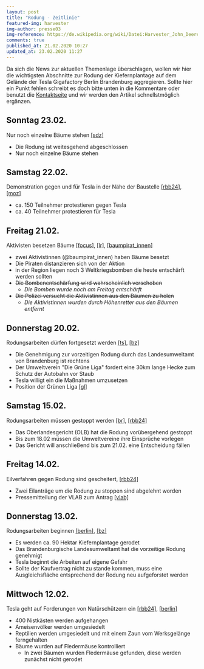 ```yaml
---
layout: post
title: "Rodung - Zeitlinie"
featured-img: harvester
img-author: presse03
img-reference: https://de.wikipedia.org/wiki/Datei:Harvester_John_Deere_1170E.JPG
comments: true
published_at: 21.02.2020 10:27
updated_at: 23.02.2020 11:27
---
```


Da sich die News zur aktuellen Themenlage überschlagen, wollen wir hier die wichtigsten 
Abschnitte zur Rodung der Kiefernplantage auf dem Gelände der Tesla Gigafactory Berlin Brandenburg aggregieren. 
Sollte hier ein Punkt fehlen schreibt es doch bitte unten in die Kommentare oder benutzt die [Kontaktseite](/contact) 
und wir werden den Artikel schnellstmöglich ergänzen.

## Sonntag 23.02.

Nur noch einzelne Bäume stehen [[sdz]][16]

* Die Rodung ist weitesgehend abgeschlossen
* Nur noch einzelne Bäume stehen

## Samstag 22.02.

Demonstration gegen und für Tesla in der Nähe der Baustelle [[rbb24]][15], [[moz]][17]

* ca. 150 Teilnehmer protestieren gegen Tesla
* ca. 40 Teilnehmer protestieren für Tesla

## Freitag 21.02.

Aktivisten besetzen Bäume [[focus]][12], [[lr]][13], [[baumpirat_innen]][14]

* zwei Aktivistinnen (@baumpirat_innen) haben Bäume besetzt
* Die Piraten distanzieren sich von der Aktion
* in der Region liegen noch 3 Weltkriegsbomben die heute entschärft werden sollten
* ~~Die Bombenentschärfung wird wahrscheinlich verschoben~~
  * _Die Bomben wurde noch am Freitag entschärft_
* ~~Die Polizei versucht die Aktivistinnen aus den Bäumen zu holen~~
  * _Die Aktivistinnen wurden durch Höhenretter aus den Bäumen entfernt_

## Donnerstag 20.02.

Rodungsarbeiten dürfen fortgesetzt werden [[ts]][3], [[bz]][11]

* Die Genehmigung zur vorzeitigen Rodung durch das Landesumweltamt von Brandenburg ist rechtens
* Der Umweltverein "Die Grüne Liga" fordert eine 30km lange Hecke zum Schutz der Autobahn vor Staub
* Tesla willigt ein die Maßnahmen umzusetzen
* Position der Grünen Liga [[gl]][9]

## Samstag 15.02.

Rodungsarbeiten müssen gestoppt werden [[br]][2], [[rbb24]][8]

* Das Oberlandesgericht (OLB) hat die Rodung vorübergehend gestoppt 
* Bis zum 18.02 müssen die Umweltvereine ihre Einsprüche vorlegen 
* Das Gericht will anschließend bis zum 21.02. eine Entscheidung fällen

## Freitag 14.02.

Eilverfahren gegen Rodung sind gescheitert, [[rbb24]][1]

* Zwei Eilanträge um die Rodung zu stoppen sind abgelehnt worden 
* Pressemitteilung der VLAB zum Antrag [[vlab]][10]

## Donnerstag 13.02.

Rodungsarbeiten beginnen [[berlin]][7], [[bz]][4]

* Es werden ca. 90 Hektar Kiefernplantage gerodet 
* Das Brandenburgische Landesumweltamt hat die vorzeitige Rodung genehmigt
* Tesla beginnt die Arbeiten auf eigene Gefahr
* Sollte der Kaufvertrag nicht zu stande kommen, muss eine Ausgleichsfläche entsprechend der Rodung neu aufgeforstet werden

## Mittwoch 12.02.

Tesla geht auf Forderungen von Natürschützern ein [[rbb24]][5], [[berlin]][6]

* 400 Nistkästen werden aufgehangen
* Ameisenvölker werden umgesiedelt
* Reptilien werden umgesiedelt und mit einem Zaun vom Werksgelänge ferngehalten
* Bäume wurden auf Fledermäuse kontrolliert
    * In zwei Bäumen wurden Fledermäuse gefunden, diese werden zunächst nicht gerodet

[1]: https://www.rbb24.de/studiofrankfurt/wirtschaft/tesla/2020/eilantrag-gegen-tesla-rodung.html
[2]: https://www.br.de/nachrichten/wirtschaft/gericht-stoppt-rodungsarbeiten-fuer-fabrikgelaende-von-tesla,Rqb4Vio
[3]: https://www.tagesspiegel.de/berlin/tesla-darf-in-gruenheide-weiter-den-wald-roden-altmaier-sieht-in-urteil-wichtiges-signal-fuer-arbeitsplaetze/25568072.html
[4]: https://www.berliner-zeitung.de/wirtschaft-verantwortung/tesla-postiert-nun-die-technik-zur-rodung-von-90-hektar-kiefenforst-li.75848
[5]: https://www.rbb24.de/wirtschaft/thema/tesla/beitraege/tesla-brandenburg-elektro-auto-hersteller-umweltschutz-gruenheide-oder-spree.html
[6]: https://www.berlin.de/wirtschaft/nachrichten/tesla/6076493-5973744-tesla-beschreibt-umweltschutzmassnahmen-.html
[7]: https://www.berlin.de/wirtschaft/nachrichten/tesla/6077826-5973744-umweltministerium-tesla-darf-fuer-neues-.html
[8]: https://www.rbb24.de/wirtschaft/thema/tesla/beitraege/brandenburg-tesla-rodung-oberverwaltungsgericht-landesregierung-hofft-auf-zeitnahe-entscheidung.html
[9]: https://www.grueneliga.de/index.php/de/themen-projekte/weiteres/934-position-des-bundessprecherrates-zum-tesla-gerichtsverfahren
[10]: https://www.landschaft-artenschutz.de/vlab-beantragt-rodungsstopp-fuer-tesla-gelaende/
[11]: https://www.bz-berlin.de/berlin/umland/gruenheide-tesla-gelaende-rodung-bau-gruene-liga
[12]: https://www.focus.de/finanzen/boerse/umwelt-aktivisten-scheitern-vor-gericht-tesla-darf-waldstueck-fuer-gigafactory-in-brandenburg-roden_id_11688274.html
[13]: https://www.lr-online.de/nachrichten/wirtschaft/gruenheide-tesla-darf-wald-fuer-gigfactory-weiter-roden-43923067.html
[14]: https://twitter.com/baumpirat_innen?ref_src=twsrc%5Etfw%7Ctwcamp%5Etweetembed&ref_url=https%3A%2F%2Fwww.lr-online.de%2Fnachrichten%2Fwirtschaft%2Fgruenheide-tesla-darf-wald-fuer-gigfactory-weiter-roden-43923067.html
[15]: https://www.rbb24.de/wirtschaft/thema/tesla/beitraege/tesla-fabrik-gruenheide-demonstration-rodung-umwelt.html
[16]: https://www.sueddeutsche.de/wirtschaft/auto-gruenheide-mark-erste-rodung-auf-gelaende-fuer-tesla-fabrik-vor-dem-abschluss-dpa.urn-newsml-dpa-com-20090101-200223-99-32371
[17]: https://www.moz.de/artikel-ansicht/dg/0/1/1786435/
